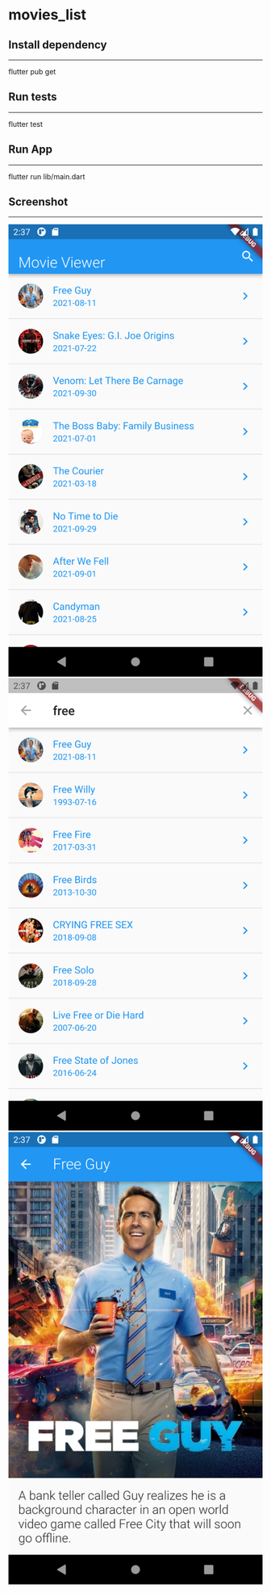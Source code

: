 # movies_list

## Install dependency
---
flutter pub get

## Run tests
---
flutter test
## Run App
---
flutter run lib/main.dart

## Screenshot
---
![Alt text](ss/Screenshot_1633433828.png?raw=true "Title")
![Alt text](ss/Screenshot_1633433839.png?raw=true "Title")
![Alt text](ss/Screenshot_1633433851.png?raw=true "Title")